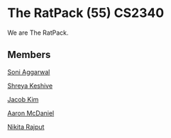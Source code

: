 # The RatPack (55) CS2340  
We are The RatPack.

Members
------
[Soni Aggarwal](https://github.gatech.edu/saggarwal49)

[Shreya Keshive](https://github.gatech.edu/skeshive3)

[Jacob Kim](https://github.gatech.edu/jkim3213)

[Aaron McDaniel](https://github.gatech.edu/amcdaniel39)

[Nikita Rajput](https://github.gatech.edu/nrajput7)
